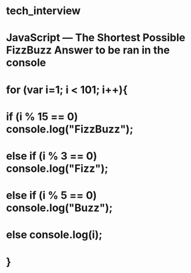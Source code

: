 # tech_interview

 # JavaScript — The Shortest Possible FizzBuzz Answer to be ran in the console 

# for (var i=1; i < 101; i++){
#    if (i % 15 == 0) console.log("FizzBuzz");
#    else if (i % 3 == 0) console.log("Fizz");
#    else if (i % 5 == 0) console.log("Buzz");
#    else console.log(i);
# }

